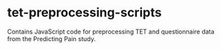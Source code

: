 # tet-preprocessing-scripts
Contains JavaScript code for preprocessing TET and questionnaire data from the Predicting Pain study. 
